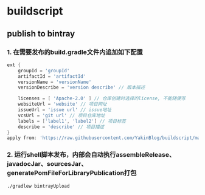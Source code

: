 # buildscript

## publish to bintray

### 1. 在需要发布的build.gradle文件内追加如下配置

``` groovy
ext {
    groupId = 'groupId'
    artifactId = 'artifactId'
    versionName = 'versionName'
    versionDescribe = 'version describe' // 版本描述

    licenses = [ 'Apache-2.0' ] // 仓库创建时选择的license, 不能随便写
    websiteUrl = 'website' // 项目网址
    issueUrl = 'issue url' // issue地址
    vcsUrl = 'git url' // 项目仓库地址
    labels = ['label1', 'label2'] // 项目标签
    describe = 'describe' // 项目描述
}
apply from: 'https://raw.githubusercontent.com/YakinBlog/buildscript/master/publish_bintray.gradle'
```

### 2. 运行shell脚本发布，内部会自动执行assembleRelease、javadocJar、sourcesJar、generatePomFileForLibraryPublication打包

``` shell
./gradlew bintrayUpload
``` 